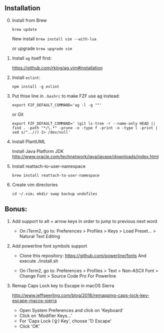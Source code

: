 ## Installation

0. Install from Brew

    `brew update`

    New install
    `brew install vim --with-lua`

    or upgrade
    `brew upgrade vim`

1. Install `ag` itself first:

   https://github.com/rking/ag.vim#installation

2. Install `eslint`:

   `npm install -g eslint`

3. Put thise line in `.bashrc` to make FZF use ag instead:

   `export FZF_DEFAULT_COMMAND='ag -l -g ""'`

   or Git

    `
    export FZF_DEFAULT_COMMAND='
    (git ls-tree -r --name-only HEAD ||
    find . -path "*/\.*" -prune -o -type f -print -o -type l -print |
        sed s/^..//) 2> /dev/null'
    `

4. Install PlantUML

    Install Java Platform JDK
    http://www.oracle.com/technetwork/java/javase/downloads/index.html

5. Install reattach-to-user-namespace

    `brew install reattach-to-user-namespace`

6. Create vim directories

    `cd ~/.vim; mkdir swap backup undofiles`

## Bonus:

1. Add support to alt + arrow keys in order to jump to previous next word

    - On iTerm2, go to:
    Preferences > Profiles > Keys > Load Preset... > Natural Text Editing

2. Add powerline font symbols support

    - Clone this repository: https://github.com/powerline/fonts
    And execute ./install.sh

    - On iTerm2, go to:
    Preferences > Profiles > Text > Non-ASCII Font > Change Font > Source Code Pro For Powerline

3. Remap Caps Lock key to Escape in macOS Sierra

    http://www.jeffgeerling.com/blog/2016/remapping-caps-lock-key-escape-macos-sierra

    - Open System Preferences and click on 'Keyboard'
    - Click on 'Modifier Keys...'
    - For 'Caps Lock (⇪) Key', choose '⎋ Escape'
    - Click 'OK'

